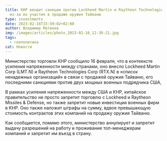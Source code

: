 ```yaml
---
title: КНР вводит санкции против Lockheed Martin и Raytheon Technologies Corp
  из-за их участия в продаже оружия Тайваню
type: investments
date: 2023-02-16T15:59:02+02:00
author: Владимир Матвеев
img: /images/articles/photo_2023-02-16_12-30-21.jpg
tags:
  - геополитика
cat: Новости
---
```

Министерство торговли КНР сообщило 16 февраля, что в контеексте усиления напряженности между странами, оно внесло Lockheed Martin Corp (LMT.N) и Raytheon Technologies Corp (RTX.N) в «список ненадежных организаций» в связи с продажей оружия Тайваню, его последними санкциями против двух мощных военных подрядчика США,

В рамках усиления напряженности между США и КНР, китайское правительство не просто запретит торговлю с Lockheed и Raytheon Missiles & Defense, но также запретит новые инвестиции военных фирм в КНР. Оно также наложит штрафы на сумму, вдвое превышающую стоимость контрактов этих компаний на продажу оружия Тайваню. 

Как сообщается, помимо этого, министерство аннулирует и запретит выдачу разрешений на работу и проживание топ-менеджерам компаний и запретит им въезд в страну.